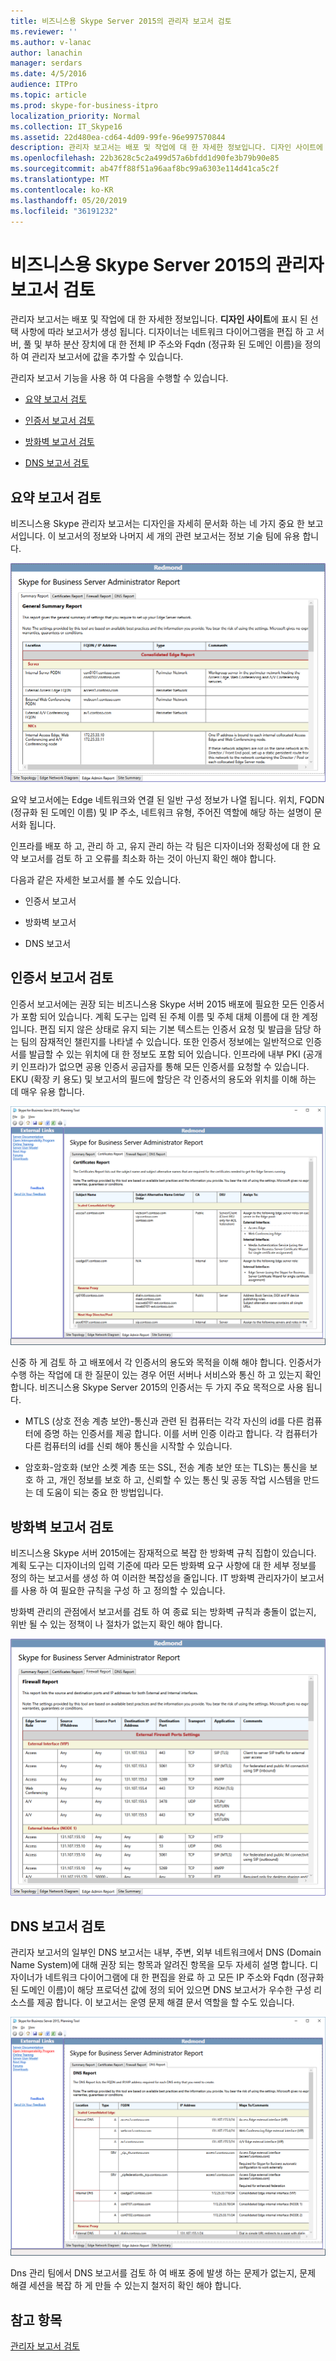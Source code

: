 ```yaml
---
title: 비즈니스용 Skype Server 2015의 관리자 보고서 검토
ms.reviewer: ''
ms.author: v-lanac
author: lanachin
manager: serdars
ms.date: 4/5/2016
audience: ITPro
ms.topic: article
ms.prod: skype-for-business-itpro
localization_priority: Normal
ms.collection: IT_Skype16
ms.assetid: 22d480ea-cd64-4d09-99fe-96e997570844
description: 관리자 보고서는 배포 및 작업에 대 한 자세한 정보입니다. 디자인 사이트에 표시 된 선택 사항에 따라 보고서가 생성 됩니다. 디자이너는 네트워크 다이어그램을 편집 하 고 서버, 풀 및 부하 분산 장치에 대 한 전체 IP 주소와 Fqdn (정규화 된 도메인 이름)을 정의 하 여 관리자 보고서에 값을 추가할 수 있습니다.
ms.openlocfilehash: 22b3628c5c2a499d57a6bfdd1d90fe3b79b90e85
ms.sourcegitcommit: ab47ff88f51a96aaf8bc99a6303e114d41ca5c2f
ms.translationtype: MT
ms.contentlocale: ko-KR
ms.lasthandoff: 05/20/2019
ms.locfileid: "36191232"
---
```

# <a name="review-the-administrator-reports-in-skype-for-business-server-2015"></a>비즈니스용 Skype Server 2015의 관리자 보고서 검토

관리자 보고서는 배포 및 작업에 대 한 자세한 정보입니다. **디자인 사이트**에 표시 된 선택 사항에 따라 보고서가 생성 됩니다. 디자이너는 네트워크 다이어그램을 편집 하 고 서버, 풀 및 부하 분산 장치에 대 한 전체 IP 주소와 Fqdn (정규화 된 도메인 이름)을 정의 하 여 관리자 보고서에 값을 추가할 수 있습니다.

관리자 보고서 기능을 사용 하 여 다음을 수행할 수 있습니다.

- [요약 보고서 검토](review-the-administrator-reports.md#Summary_report)

- [인증서 보고서 검토](review-the-administrator-reports.md#Certificates_Report)

- [방화벽 보고서 검토](review-the-administrator-reports.md#Firewall_report)

- [DNS 보고서 검토](review-the-administrator-reports.md#DNS_Report)

## <a name="review-the-summary-report"></a>요약 보고서 검토
<a name="Summary_report"> </a>

비즈니스용 Skype 관리자 보고서는 디자인을 자세히 문서화 하는 네 가지 중요 한 보고서입니다. 이 보고서의 정보와 나머지 세 개의 관련 보고서는 정보 기술 팀에 유용 합니다.

![일반 요약 관리 보고서](../../media/General_Summary_Report_Admin_Report.png)

요약 보고서에는 Edge 네트워크와 연결 된 일반 구성 정보가 나열 됩니다. 위치, FQDN (정규화 된 도메인 이름) 및 IP 주소, 네트워크 유형, 주어진 역할에 해당 하는 설명이 문서화 됩니다.

인프라를 배포 하 고, 관리 하 고, 유지 관리 하는 각 팀은 디자이너와 정확성에 대 한 요약 보고서를 검토 하 고 오류를 최소화 하는 것이 아닌지 확인 해야 합니다.

다음과 같은 자세한 보고서를 볼 수도 있습니다.

- 인증서 보고서

- 방화벽 보고서

- DNS 보고서

## <a name="review-the-certificates-report"></a>인증서 보고서 검토
<a name="Certificates_Report"> </a>

인증서 보고서에는 권장 되는 비즈니스용 Skype 서버 2015 배포에 필요한 모든 인증서가 포함 되어 있습니다. 계획 도구는 입력 된 주체 이름 및 주체 대체 이름에 대 한 계정입니다. 편집 되지 않은 상태로 유지 되는 기본 텍스트는 인증서 요청 및 발급을 담당 하는 팀의 잠재적인 챌린지를 나타낼 수 있습니다. 또한 인증서 정보에는 일반적으로 인증서를 발급할 수 있는 위치에 대 한 정보도 포함 되어 있습니다. 인프라에 내부 PKI (공개 키 인프라)가 없으면 공용 인증서 공급자를 통해 모든 인증서를 요청할 수 있습니다. EKU (확장 키 용도) 및 보고서의 필드에 할당은 각 인증서의 용도와 위치를 이해 하는 데 매우 유용 합니다.

![인증서 관리 보고서](../../media/Certificates_Report_Admin_Report.png)

신중 하 게 검토 하 고 배포에서 각 인증서의 용도와 목적을 이해 해야 합니다. 인증서가 수행 하는 작업에 대 한 질문이 있는 경우 어떤 서버나 서비스와 통신 하 고 있는지 확인 합니다. 비즈니스용 Skype Server 2015의 인증서는 두 가지 주요 목적으로 사용 됩니다.

- MTLS (상호 전송 계층 보안)-통신과 관련 된 컴퓨터는 각각 자신의 id를 다른 컴퓨터에 증명 하는 인증서를 제공 합니다. 이를 서버 인증 이라고 합니다. 각 컴퓨터가 다른 컴퓨터의 id를 신뢰 해야 통신을 시작할 수 있습니다.

- 암호화-암호화 (보안 소켓 계층 또는 SSL, 전송 계층 보안 또는 TLS)는 통신을 보호 하 고, 개인 정보를 보호 하 고, 신뢰할 수 있는 통신 및 공동 작업 시스템을 만드는 데 도움이 되는 중요 한 방법입니다.

## <a name="review-the-firewall-report"></a>방화벽 보고서 검토
<a name="Firewall_report"> </a>

비즈니스용 Skype 서버 2015에는 잠재적으로 복잡 한 방화벽 규칙 집합이 있습니다. 계획 도구는 디자이너의 입력 기준에 따라 모든 방화벽 요구 사항에 대 한 세부 정보를 정의 하는 보고서를 생성 하 여 이러한 복잡성을 줄입니다. IT 방화벽 관리자가이 보고서를 사용 하 여 필요한 규칙을 구성 하 고 정의할 수 있습니다.

방화벽 관리의 관점에서 보고서를 검토 하 여 종료 되는 방화벽 규칙과 충돌이 없는지, 위반 될 수 있는 정책이 나 절차가 없는지 확인 해야 합니다.

![방화벽 관리 보고서](../../media/Firewall_Report_Admin_Report.png)

## <a name="review-the-dns-report"></a>DNS 보고서 검토
<a name="DNS_Report"> </a>

관리자 보고서의 일부인 DNS 보고서는 내부, 주변, 외부 네트워크에서 DNS (Domain Name System)에 대해 권장 되는 항목과 알려진 항목을 모두 자세히 설명 합니다. 디자이너가 네트워크 다이어그램에 대 한 편집을 완료 하 고 모든 IP 주소와 Fqdn (정규화 된 도메인 이름)이 해당 프로덕션 값에 정의 되어 있으면 DNS 보고서가 우수한 구성 리소스를 제공 합니다. 이 보고서는 운영 문제 해결 문서 역할을 할 수도 있습니다.

![DNS 관리 보고서](../../media/DNS_Report_Admin_Report.png)

Dns 관리 팀에서 DNS 보고서를 검토 하 여 배포 중에 발생 하는 문제가 없는지, 문제 해결 세션을 복잡 하 게 만들 수 있는지 철저히 확인 해야 합니다.

## <a name="see-also"></a>참고 항목
<a name="DNS_Report"> </a>

[관리자 보고서 검토](https://technet.microsoft.com/library/1dee56a9-a033-4201-9765-e3469bd7d3e3.aspx)

